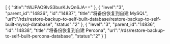 [
	{
		"title":"tWJPAO9lvS3burKJvQn6JA=="
	},
	{
		"level":"3",
		"parent_id":"14836",
		"id":"14837",
		"title":"将备份恢复到自建 MySQL",
		"url":"/rds/restore-backup-to-self-built-database/restore-backup-to-self-built-mysql-database",
		"status":"2"
	},
	{
		"level":"3",
		"parent_id":"14836",
		"id":"14838",
		"title":"将备份恢复到自建 Percona",
		"url":"/rds/restore-backup-to-self-built-percona-database",
		"status":"2"
	}
]